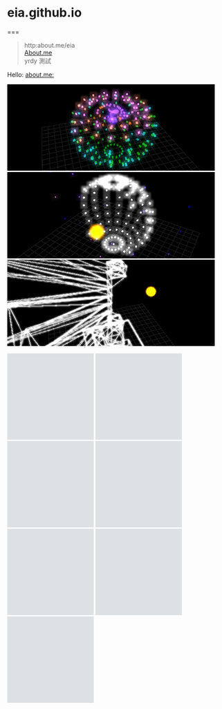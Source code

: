 # eia.github.io
===
> http:about.me/eia <br/>
> [About.me](http:about.me/eia) <br/>
> yrdy 測試 <br/>

Hello:
[about.me:](http://about.me/eia)





[![alt test1](demo/130822/demo_480x200.jpg)](demo/130822)
[![alt test2](demo/130823/demo_480x200.jpg)](demo/130823)
[!["alt test3"](demo/130824/demo_480x200.jpg)](demo/130824)


[![alt test3](200x200.jpg)](demo/130822)
[![alt test3](200x200.jpg)](demo/130822)
[![alt test3](200x200.jpg)](demo/130822)
[![alt test3](200x200.jpg)](demo/130822)
[![alt test3](200x200.jpg)](demo/130822)
[![alt test3](200x200.jpg)](demo/130822)
[![alt test3](200x200.jpg)](demo/130822)

